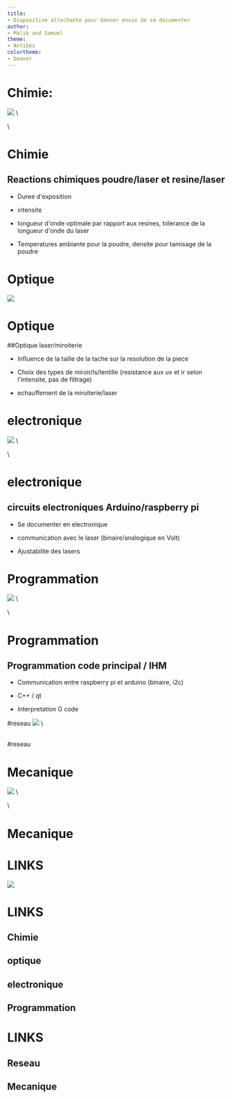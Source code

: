 ```yaml
---
title:
- Diapositive allechante pour donner envie de se documenter
author:
- Malik and Samuel
theme:
- Antibes
colortheme:
- beaver
---
```

# Chimie:

![](resin.png) \

\


# Chimie


## Reactions chimiques poudre/laser et resine/laser

- Duree d'exposition 

- intensite 

- longueur d'onde optimale par rapport aux resines, tolerance de la longueur d'onde du laser

- Temperatures ambiante pour la poudre, densite pour tamisage de la poudre 


# Optique

![](optics.jpeg)


# Optique

##Optique laser/miroiterie


- Influence de la taille de la tache sur la resolution de la piece

- Choix des types de miroir/ls/lentille (resistance aux uv et ir selon l'intensite, pas de filtrage)

- echauffement de la miroiterie/laser







# electronique 

![](electronic.jpg) \

\ 

# electronique 

## circuits electroniques Arduino/raspberry pi

- Se documenter en electronique

- communication avec le laser (binaire/analogique en Volt)

- Ajustabilite des lasers



# Programmation

![](programming.jpg) \

 \ 

# Programmation

## Programmation code principal / IHM

- Communication entre raspberry pi et arduino (binaire, i2c)

- C++ / qt

- Interpretation G code 



#reseau
![](networking.jpg) \

\
#reseau


# Mecanique
![](mechanics.jpg) \

\
# Mecanique



# LINKS 

![](links.jpeg) 


# LINKS


## Chimie 

## optique

## electronique

## Programmation

# LINKS

## Reseau

## Mecanique


